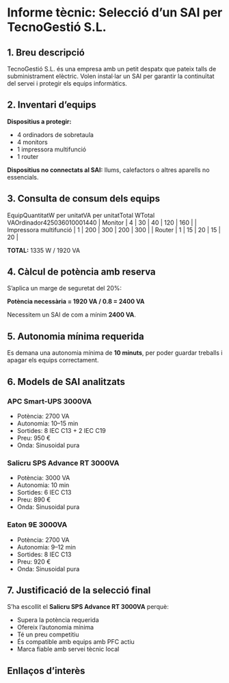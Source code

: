 # Informe tècnic: Selecció d’un SAI per TecnoGestió S.L.

## 1. Breu descripció

TecnoGestió S.L. és una empresa amb un petit despatx que pateix talls de subministrament elèctric. Volen instal·lar un SAI per garantir la continuïtat del servei i protegir els equips informàtics.

## 2. Inventari d’equips

**Dispositius a protegir:**
- 4 ordinadors de sobretaula
- 4 monitors
- 1 impressora multifunció
- 1 router

**Dispositius no connectats al SAI:** llums, calefactors o altres aparells no essencials.

## 3. Consulta de consum dels equips

EquipQuantitatW per unitatVA per unitatTotal WTotal VAOrdinador425036010001440
| Monitor                | 4         | 30           | 40             | 120     | 160      |
| Impressora multifunció | 1         | 200          | 300            | 200     | 300      |
| Router                 | 1         | 15           | 20             | 15      | 20       |

**TOTAL:** 1335 W / 1920 VA

## 4. Càlcul de potència amb reserva

S’aplica un marge de seguretat del 20%:

**Potència necessària = 1920 VA / 0.8 = 2400 VA**

Necessitem un SAI de com a mínim **2400 VA**.

## 5. Autonomia mínima requerida

Es demana una autonomia mínima de **10 minuts**, per poder guardar treballs i apagar els equips correctament.

## 6. Models de SAI analitzats

### APC Smart-UPS 3000VA
- Potència: 2700 VA
- Autonomia: 10–15 min
- Sortides: 8 IEC C13 + 2 IEC C19
- Preu: 950 €
- Onda: Sinusoidal pura

### Salicru SPS Advance RT 3000VA
- Potència: 3000 VA
- Autonomia: 10 min
- Sortides: 6 IEC C13
- Preu: 890 €
- Onda: Sinusoidal pura

### Eaton 9E 3000VA
- Potència: 2700 VA
- Autonomia: 9–12 min
- Sortides: 8 IEC C13
- Preu: 920 €
- Onda: Sinusoidal pura

## 7. Justificació de la selecció final

S’ha escollit el **Salicru SPS Advance RT 3000VA** perquè:
- Supera la potència requerida
- Ofereix l’autonomia mínima
- Té un preu competitiu
- És compatible amb equips amb PFC actiu
- Marca fiable amb servei tècnic local

## Enllaços d’interès

